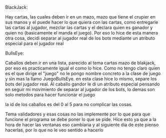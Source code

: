 BlackJack:

Hay cartas, las cuales deben ir en un mazo, mazo que tiene el crupier en sus manos y el puede hacer lo que quiera con las cartas,
como entregarle las cartas al jugador, mezclar las cartas y el declara quien es ganador y quien no (basicamente el manda el juego). Por eso lo hice de esta manera
otra cosa, decidi separar al jugador real de los bots mediante un atributo especial para el jugador real 

BullsEye:

Caballos deben ir en una lista, parecido al tema cartas mazo de blakjack, por eso es practicamente igual
el como lo hice. Como no tengo claro quien es el que dirige el "juego" no le pongo nombre concreto a la clase de juego
y sin mas la llamo JuegoBullsEye. en esta clase hice lo mismo, separe los bots del jugador real. Al caballo gandor le di un atributo especial
pensando en seguir mi movimiento de separar al jugador de los bots, lo demas son solo metodos para hacer funcionar el juego

la id de los caballos es del 0 al 5 para no complicar las cosas.

Tema validadores y esas cosas no las implemente por lo que para que funcione el programa se debe poner lo que se pide.
Hice esto ya que a la hora de hacer las ventanas eso cambiaria y al siguiente dia de este pienso hacerlas, por lo que no le veo sentido a hacerlo
